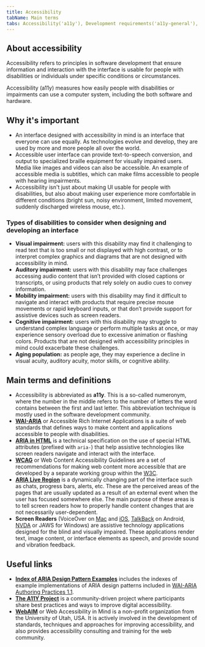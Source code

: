 ```yaml
---
title: Accessibility
tabName: Main terms
tabs: Accessibility('a11y'), Development requirements('a11y-general'), Keyboard support('a11y-keyboard'), Design requirements('a11y-design')
---
```


## About accessibility

Accessibility refers to principles in software development that ensure information and interaction with the interface is usable for people with disabilities or individuals under specific conditions or circumstances.

Accessibility (a11y) measures how easily people with disabilities or impairments can use a computer system, including the both software and hardware.

## Why it's important

- An interface designed with accessibility in mind is an interface that everyone can use equally. As technologies evolve and develop, they are used by more and more people all over the world.
- Accessible user interface can provide text-to-speech conversion, and output to specialized braille equipment for visually impaired users. Media like images and videos can also be accessible. An example of accessible media is subtitles, which can make films accessible to people with hearing impairments.
- Accessibility isn't just about making UI usable for people with disabilities, but also about making user experience more comfortable in different conditions (bright sun, noisy environment, limited movement, suddenly discharged wireless mouse, etc.).

### Types of disabilities to consider when designing and developing an interface

- **Visual impairment:** users with this disability may find it challenging to read text that is too small or not displayed with high contrast, or to interpret complex graphics and diagrams that are not designed with accessibility in mind.
- **Auditory impairment:** users with this disability may face challenges accessing audio content that isn’t provided with closed captions or transcripts, or using products that rely solely on audio cues to convey information.
- **Mobility impairment:** users with this disability may find it difficult to navigate and interact with products that require precise mouse movements or rapid keyboard inputs, or that don’t provide support for assistive devices such as screen readers.
- **Cognitive impairment:** users with this disability may struggle to understand complex language or perform multiple tasks at once, or may experience sensory overload due to excessive animation or flashing colors. Products that are not designed with accessibility principles in mind could exacerbate these challenges.
- **Aging population:** as people age, they may experience a decline in visual acuity, auditory acuity, motor skills, or cognitive ability.

## Main terms and definitions

- Accessibility is abbreviated as **a11y**. This is a so-called numeronym, where the number in the middle refers to the number of letters the word contains between the first and last letter. This abbreviation technique is mostly used in the software development community.
- **[WAI-ARIA](https://www.w3.org/WAI/standards-guidelines/aria/)** or Accessible Rich Internet Applications is a suite of web standards that defines ways to make content and applications accessible to people with disabilities.
- **[ARIA in HTML](https://www.w3.org/TR/html-aria/)** is a technical specification on the use of special HTML attributes (prefixed with `aria-`) that help assistive technologies like screen readers navigate and interact with the interface.
- **[WCAG](https://www.w3.org/TR/WCAG20/)** or Web Content Accessibility Guidelines are a set of recommendations for making web content more accessible that are developed by a separate working group within the [W3C](https://www.w3.org/).
- **[ARIA Live Region](https://www.w3.org/TR/wai-aria-1.2/#dfn-live-region)** is a dynamically changing part of the interface such as chats, progress bars, alerts, etc. These are the perceived areas of the pages that are usually updated as a result of an external event when the user has focused somewhere else. The main purpose of these areas is to tell screen readers how to properly handle content changes that are not necessarily user-dependent.
- **Screen Readers** (VoiceOver on [Mac](https://youtu.be/5R-6WvAihms) and [iOS](https://youtu.be/bCHpdjvxBws), [TalkBack](https://youtu.be/0Zpzl4EKCco) on Android, [NVDA](https://youtu.be/Jao3s_CwdRU) or JAWS for Windows) are assistive technology applications designed for the blind and visually impaired. These applications render text, image content, or interface elements as speech, and provide sound and vibration feedback.

## Useful links

- **[Index of ARIA Design Pattern Examples](https://www.w3.org/TR/wai-aria-practices-1.1/examples/)** includes the indexes of example implementations of ARIA design patterns included in [WAI-ARIA Authoring Practices 1.1](https://www.w3.org/TR/wai-aria-practices-1.1/).
- **[The A11Y Project](https://a11yproject.com/)** is a community-driven project where participants share best practices and ways to improve digital accessibility.
- **[WebAIM](https://webaim.org/)** or Web Accessibility in Mind is a non-profit organization from the University of Utah, USA. It is actively involved in the development of standards, techniques and approaches for improving accessibility, and also provides accessibility consulting and training for the web community.

